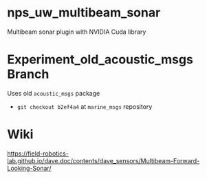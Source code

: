 # nps_uw_multibeam_sonar
Multibeam sonar plugin with NVIDIA Cuda library

# Experiment_old_acoustic_msgs Branch

Uses old `acoustic_msgs` package
- `git checkout b2ef4a4` at `marine_msgs` repository


# Wiki
https://field-robotics-lab.github.io/dave.doc/contents/dave_sensors/Multibeam-Forward-Looking-Sonar/
